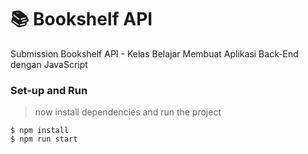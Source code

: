 # 📚 Bookshelf API 

Submission Bookshelf API - Kelas Belajar Membuat Aplikasi Back-End dengan JavaScript

### Set-up and Run
> now install dependencies and run the project

```shell
$ npm install
$ npm run start
```